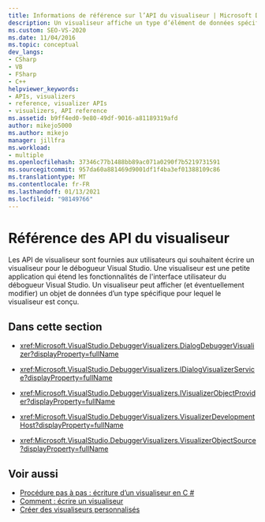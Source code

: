 ```yaml
---
title: Informations de référence sur l’API du visualiseur | Microsoft Docs
description: Un visualiseur affiche un type d’élément de données spécifique et peut également permettre une modification. Pour en créer un, utilisez l’API du visualiseur documenté dans cette section.
ms.custom: SEO-VS-2020
ms.date: 11/04/2016
ms.topic: conceptual
dev_langs:
- CSharp
- VB
- FSharp
- C++
helpviewer_keywords:
- APIs, visualizers
- reference, visualizer APIs
- visualizers, API reference
ms.assetid: b9ff4ed0-9e80-49df-9016-a81189319afd
author: mikejo5000
ms.author: mikejo
manager: jillfra
ms.workload:
- multiple
ms.openlocfilehash: 37346c77b1488bb89ac071a0290f7b5219731591
ms.sourcegitcommit: 957da60a881469d9001df1f4ba3ef01388109c86
ms.translationtype: MT
ms.contentlocale: fr-FR
ms.lasthandoff: 01/13/2021
ms.locfileid: "98149766"
---
```

# <a name="visualizer-api-reference"></a>Référence des API du visualiseur

Les API de visualiseur sont fournies aux utilisateurs qui souhaitent écrire un visualiseur pour le débogueur Visual Studio. Une visualiseur est une petite application qui étend les fonctionnalités de l'interface utilisateur du débogueur Visual Studio. Un visualiseur peut afficher (et éventuellement modifier) un objet de données d’un type spécifique pour lequel le visualiseur est conçu.

## <a name="in-this-section"></a>Dans cette section

- <xref:Microsoft.VisualStudio.DebuggerVisualizers.DialogDebuggerVisualizer?displayProperty=fullName>

- <xref:Microsoft.VisualStudio.DebuggerVisualizers.IDialogVisualizerService?displayProperty=fullName>

- <xref:Microsoft.VisualStudio.DebuggerVisualizers.IVisualizerObjectProvider?displayProperty=fullName>

- <xref:Microsoft.VisualStudio.DebuggerVisualizers.VisualizerDevelopmentHost?displayProperty=fullName>

- <xref:Microsoft.VisualStudio.DebuggerVisualizers.VisualizerObjectSource?displayProperty=fullName>

## <a name="see-also"></a>Voir aussi

- [Procédure pas à pas : écriture d’un visualiseur en C #](../debugger/walkthrough-writing-a-visualizer-in-csharp.md)
- [Comment : écrire un visualiseur](create-custom-visualizers-of-data.md)
- [Créer des visualiseurs personnalisés](../debugger/create-custom-visualizers-of-data.md)
